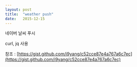 ```yaml
---
layout: post
title:  "weather push"
date:   2015-12-15
---
```


네이버 날씨 푸시

curl, jq 사용

참조 : [https://gist.github.com/i9yang/c52cce87e4a767a6c7ec](https://gist.github.com/i9yang/c52cce87e4a767a6c7ec)
